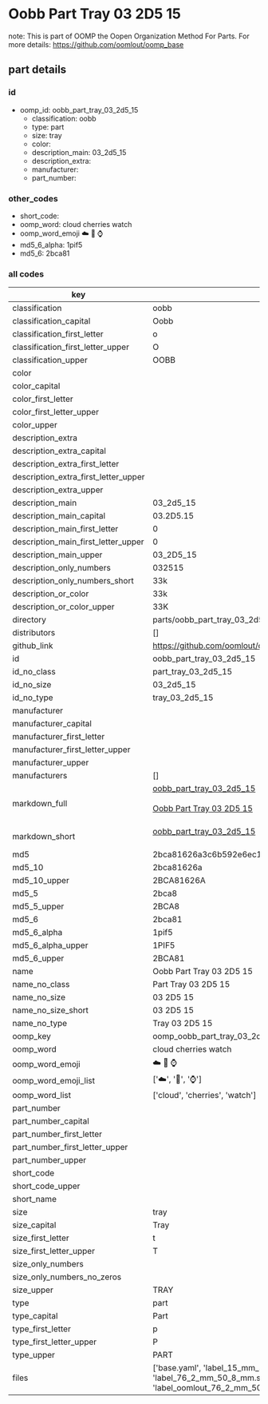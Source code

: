 # Oobb Part Tray 03 2D5 15  

note: This is part of OOMP the Oopen Organization Method For Parts. For more details: https://github.com/oomlout/oomp_base

##  part details





### id
* oomp_id: oobb_part_tray_03_2d5_15
  * classification: oobb
  * type: part
  * size: tray
  * color: 
  * description_main: 03_2d5_15
  * description_extra: 
  * manufacturer: 
  * part_number: 

### other_codes
* short_code: 
* oomp_word: cloud cherries watch
* oomp_word_emoji :cloud: :cherries: :watch:
* md5_6_alpha: 1pif5
* md5_6: 2bca81

### all codes 
| key | value |  
| --- | --- |  
| classification | oobb |  
| classification_capital | Oobb |  
| classification_first_letter | o |  
| classification_first_letter_upper | O |  
| classification_upper | OOBB |  
| color |  |  
| color_capital |  |  
| color_first_letter |  |  
| color_first_letter_upper |  |  
| color_upper |  |  
| description_extra |  |  
| description_extra_capital |  |  
| description_extra_first_letter |  |  
| description_extra_first_letter_upper |  |  
| description_extra_upper |  |  
| description_main | 03_2d5_15 |  
| description_main_capital | 03.2D5.15 |  
| description_main_first_letter | 0 |  
| description_main_first_letter_upper | 0 |  
| description_main_upper | 03_2D5_15 |  
| description_only_numbers | 032515 |  
| description_only_numbers_short | 33k |  
| description_or_color | 33k |  
| description_or_color_upper | 33K |  
| directory | parts/oobb_part_tray_03_2d5_15 |  
| distributors | [] |  
| github_link | https://github.com/oomlout/oomlout_oomp_part_src/tree/main/parts/oobb_part_tray_03_2d5_15/working |  
| id | oobb_part_tray_03_2d5_15 |  
| id_no_class | part_tray_03_2d5_15 |  
| id_no_size | 03_2d5_15 |  
| id_no_type | tray_03_2d5_15 |  
| manufacturer |  |  
| manufacturer_capital |  |  
| manufacturer_first_letter |  |  
| manufacturer_first_letter_upper |  |  
| manufacturer_upper |  |  
| manufacturers | [] |  
| markdown_full | [oobb_part_tray_03_2d5_15](https://github.com/oomlout/oomlout_oomp_part_src/tree/main/parts/oobb_part_tray_03_2d5_15/working)<br>[](https://github.com/oomlout/oomlout_oomp_part_src/tree/main/parts/oobb_part_tray_03_2d5_15/working)<br>[Oobb Part Tray 03 2D5 15](https://github.com/oomlout/oomlout_oomp_part_src/tree/main/parts/oobb_part_tray_03_2d5_15/working)<br><br> |  
| markdown_short | [oobb_part_tray_03_2d5_15](https://github.com/oomlout/oomlout_oomp_part_src/tree/main/parts/oobb_part_tray_03_2d5_15/working)<br><br> |  
| md5 | 2bca81626a3c6b592e6ec1ee54dc0857 |  
| md5_10 | 2bca81626a |  
| md5_10_upper | 2BCA81626A |  
| md5_5 | 2bca8 |  
| md5_5_upper | 2BCA8 |  
| md5_6 | 2bca81 |  
| md5_6_alpha | 1pif5 |  
| md5_6_alpha_upper | 1PIF5 |  
| md5_6_upper | 2BCA81 |  
| name | Oobb Part Tray 03 2D5 15 |  
| name_no_class | Part Tray 03 2D5 15 |  
| name_no_size | 03 2D5 15 |  
| name_no_size_short | 03 2D5 15 |  
| name_no_type | Tray 03 2D5 15 |  
| oomp_key | oomp_oobb_part_tray_03_2d5_15 |  
| oomp_word | cloud cherries watch |  
| oomp_word_emoji | :cloud: :cherries: :watch: |  
| oomp_word_emoji_list | [':cloud:', ':cherries:', ':watch:'] |  
| oomp_word_list | ['cloud', 'cherries', 'watch'] |  
| part_number |  |  
| part_number_capital |  |  
| part_number_first_letter |  |  
| part_number_first_letter_upper |  |  
| part_number_upper |  |  
| short_code |  |  
| short_code_upper |  |  
| short_name |  |  
| size | tray |  
| size_capital | Tray |  
| size_first_letter | t |  
| size_first_letter_upper | T |  
| size_only_numbers |  |  
| size_only_numbers_no_zeros |  |  
| size_upper | TRAY |  
| type | part |  
| type_capital | Part |  
| type_first_letter | p |  
| type_first_letter_upper | P |  
| type_upper | PART |  
| files | ['base.yaml', 'label_15_mm_30_mm.pdf', 'label_15_mm_30_mm.svg', 'label_76_2_mm_50_8_mm.pdf', 'label_76_2_mm_50_8_mm.svg', 'label_oomlout_76_2_mm_50_8_mm.pdf', 'label_oomlout_76_2_mm_50_8_mm.svg', 'readme.md', 'working.json', 'working.yaml'] |  
